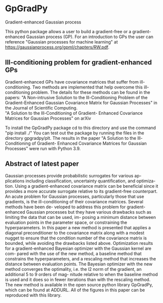 # GpGradPy
 Gradient-enhanced Gaussian process

This python package allows a user to build a gradient-free or a gradient-enhanced Gaussian process (GP). For an introduction to GPs the user can reference "Gaussian processes for machine learning" at https://gaussianprocess.org/gpml/chapters/RW.pdf.

## Ill-conditioning problem for gradient-enhanced GPs

Gradient-enhanced GPs have covariance matrices that suffer from ill-conditioning. Two methods are implemented that help overcome this ill-conditioning problem. The details for these methods can be found in the papers:
    "A Non-intrusive Solution to the Ill-Conditioning Problem of the Gradient-Enhanced Gaussian Covariance Matrix for Gaussian Processes" in the Journal of Scientific Computing.  
    "A Solution to the Ill-Conditioning of Gradient- Enhanced Covariance Matrices for Gaussian Processes" on arXiv

To install the GpGradPy package cd to this directory and use the command "pip install ./"
You can test out the package by running the files in the directory gpgradpy/plt. The results in the paper "A Solution to the Ill-Conditioning of Gradient- Enhanced Covariance Matrices for Gaussian Processes" were run with Python 3.9.

## Abstract of latest paper

Gaussian processes provide probabilistic surrogates for various ap- plications including classification, uncertainty quantification, and optimiza- tion. Using a gradient-enhanced covariance matrix can be beneficial since it provides a more accurate surrogate relative to its gradient-free counterpart. An acute problem for Gaussian processes, particularly those that use gradients, is the ill-conditioning of their covariance matrices. Several methods have been de- veloped to address this problem for gradient-enhanced Gaussian processes but they have various drawbacks such as limiting the data that can be used, im- posing a minimum distance between evaluation points in the parameter space, or constraining the hyperparameters. In this paper a new method is presented that applies a diagonal preconditioner to the covariance matrix along with a modest nugget to ensure that the condition number of the covariance matrix is bounded, while avoiding the drawbacks listed above. Optimization results for a gradient-enhanced Bayesian optimizer with the Gaussian kernel are com- pared with the use of the new method, a baseline method that constrains the hyperparameters, and a rescaling method that increases the distance between evaluation points. The Bayesian optimizer with the new method converges the optimality, i.e. the l2 norm of the gradient, an additional 5 to 9 orders of mag- nitude relative to when the baseline method is used and it does so in fewer iterations than with the rescaling method. The new method is available in the open source python library GpGradPy, which can be found at ADDURL. All of the figures in this paper can be reproduced with this library.


